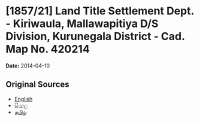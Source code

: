 # [1857/21] Land Title Settlement Dept. - Kiriwaula, Mallawapitiya D/S Division, Kurunegala District - Cad. Map No. 420214

**Date:** 2014-04-10

## Original Sources

- [English](https://documents.gov.lk/view/extra-gazettes/2014/4/1857-21_E.pdf)
- [සිංහල](https://documents.gov.lk/view/extra-gazettes/2014/4/1857-21_S.pdf)
- [தமிழ்](https://documents.gov.lk/view/extra-gazettes/2014/4/1857-21_T.pdf)
